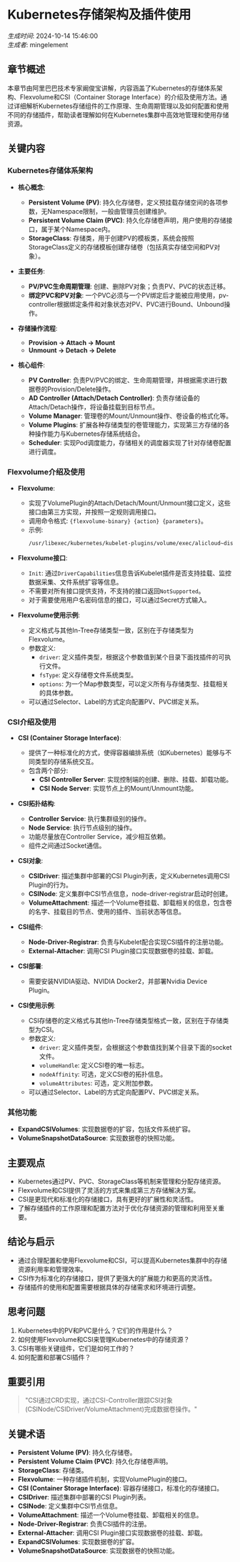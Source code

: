 # Kubernetes存储架构及插件使用

*生成时间*: 2024-10-14 15:46:00  
*生成者*: mingelement

## 章节概述
本章节由阿里巴巴技术专家阚俊宝讲解，内容涵盖了Kubernetes的存储体系架构、Flexvolume和CSI（Container Storage Interface）的介绍及使用方法。通过详细解析Kubernetes存储组件的工作原理、生命周期管理以及如何配置和使用不同的存储插件，帮助读者理解如何在Kubernetes集群中高效地管理和使用存储资源。

## 关键内容

### Kubernetes存储体系架构
- **核心概念**:
  - **Persistent Volume (PV)**: 持久化存储卷，定义预挂载存储空间的各项参数，无Namespace限制，一般由管理员创建维护。
  - **Persistent Volume Claim (PVC)**: 持久化存储卷声明，用户使用的存储接口，属于某个Namespace内。
  - **StorageClass**: 存储类，用于创建PV的模板类，系统会按照StorageClass定义的存储模板创建存储卷（包括真实存储空间和PV对象）。

- **主要任务**:
  - **PV/PVC生命周期管理**: 创建、删除PV对象；负责PV、PVC的状态迁移。
  - **绑定PVC和PV对象**: 一个PVC必须与一个PV绑定后才能被应用使用，pv-controller根据绑定条件和对象状态对PV、PVC进行Bound、Unbound操作。

- **存储操作流程**:
  - **Provision -> Attach -> Mount**
  - **Unmount -> Detach -> Delete**

- **核心组件**:
  - **PV Controller**: 负责PV/PVC的绑定、生命周期管理，并根据需求进行数据卷的Provision/Delete操作。
  - **AD Controller (Attach/Detach Controller)**: 负责存储设备的Attach/Detach操作，将设备挂载到目标节点。
  - **Volume Manager**: 管理卷的Mount/Unmount操作、卷设备的格式化等。
  - **Volume Plugins**: 扩展各种存储类型的卷管理能力，实现第三方存储的各种操作能力与Kubernetes存储系统结合。
  - **Scheduler**: 实现Pod调度能力，存储相关的调度器实现了针对存储卷配置进行调度。

### Flexvolume介绍及使用
- **Flexvolume**:
  - 实现了VolumePlugin的Attach/Detach/Mount/Unmount接口定义，这些接口由第三方实现，并按照一定规则调用接口。
  - 调用命令格式: `{flexvolume-binary} {action} {parameters}`。
  - 示例:
    ```bash
    /usr/libexec/kubernetes/kubelet-plugins/volume/exec/alicloud~disk/disk attach {"VolumeId":"d-8vb4fflsonz21h31cmss","kubernetes.io/fsType":"ext4","kubernetes.io/pvOrVolumeName":"d-8vb4fflsonz21h31cmss","kubernetes.io/readwrite":"rw"}
    ```

- **Flexvolume接口**:
  - `Init`: 通过`DriverCapabilities`信息告诉Kubelet插件是否支持挂载、监控数据采集、文件系统扩容等信息。
  - 不需要对所有接口提供支持，不支持的接口返回`NotSupported`。
  - 对于需要使用用户名密码信息的接口，可以通过Secret方式输入。

- **Flexvolume使用示例**:
  - 定义格式与其他In-Tree存储类型一致，区别在于存储类型为Flexvolume。
  - 参数定义:
    - `driver`: 定义插件类型，根据这个参数值到某个目录下面找插件的可执行文件。
    - `fsType`: 定义存储卷文件系统类型。
    - `options`: 为一个Map参数类型，可以定义所有与存储类型、挂载相关的具体参数。
  - 可以通过Selector、Label的方式定向配置PV、PVC绑定关系。

### CSI介绍及使用
- **CSI (Container Storage Interface)**:
  - 提供了一种标准化的方式，使得容器编排系统（如Kubernetes）能够与不同类型的存储系统交互。
  - 包含两个部分:
    - **CSI Controller Server**: 实现控制端的创建、删除、挂载、卸载功能。
    - **CSI Node Server**: 实现节点上的Mount/Unmount功能。

- **CSI拓扑结构**:
  - **Controller Service**: 执行集群级别的操作。
  - **Node Service**: 执行节点级别的操作。
  - 功能尽量放在Controller Service，减少相互依赖。
  - 组件之间通过Socket通信。

- **CSI对象**:
  - **CSIDriver**: 描述集群中部署的CSI Plugin列表，定义Kubernetes调用CSI Plugin的行为。
  - **CSINode**: 定义集群中CSI节点信息，node-driver-registrar启动时创建。
  - **VolumeAttachment**: 描述一个Volume卷挂载、卸载相关的信息，包含卷的名字、挂载目的节点、使用的插件、当前状态等信息。

- **CSI组件**:
  - **Node-Driver-Registrar**: 负责与Kubelet配合实现CSI插件的注册功能。
  - **External-Attacher**: 调用CSI Plugin接口实现数据卷的挂载、卸载。

- **CSI部署**:
  - 需要安装NVIDIA驱动、NVIDIA Docker2，并部署Nvidia Device Plugin。

- **CSI使用示例**:
  - CSI存储卷的定义格式与其他In-Tree存储类型格式一致，区别在于存储类型为CSI。
  - 参数定义:
    - `driver`: 定义插件类型，会根据这个参数值找到某个目录下面的socket文件。
    - `volumeHandle`: 定义CSI卷的唯一标志。
    - `nodeAffinity`: 可选，定义CSI卷的拓扑信息。
    - `volumeAttributes`: 可选，定义附加参数。
  - 可以通过Selector、Label的方式定向配置PV、PVC绑定关系。

### 其他功能
- **ExpandCSIVolumes**: 实现数据卷的扩容，包括文件系统扩容。
- **VolumeSnapshotDataSource**: 实现数据卷的快照功能。

## 主要观点
- Kubernetes通过PV、PVC、StorageClass等机制来管理和分配存储资源。
- Flexvolume和CSI提供了灵活的方式来集成第三方存储解决方案。
- CSI是更现代和标准化的存储接口，具有更好的扩展性和灵活性。
- 了解存储插件的工作原理和配置方法对于优化存储资源的管理和利用至关重要。

## 结论与启示
- 通过合理配置和使用Flexvolume和CSI，可以提高Kubernetes集群中的存储资源利用率和管理效率。
- CSI作为标准化的存储接口，提供了更强大的扩展能力和更高的灵活性。
- 存储插件的使用和配置需要根据具体的存储需求和环境进行调整。

## 思考问题
1. Kubernetes中的PV和PVC是什么？它们的作用是什么？
2. 如何使用Flexvolume和CSI来管理Kubernetes中的存储资源？
3. CSI有哪些关键组件，它们是如何工作的？
4. 如何配置和部署CSI插件？

## 重要引用
> "CSI通过CRD实现，通过CSI-Controller跟踪CSI对象(CSINode/CSIDriver/VolumeAttachment)完成数据卷操作。"

## 关键术语
- **Persistent Volume (PV)**: 持久化存储卷。
- **Persistent Volume Claim (PVC)**: 持久化存储卷声明。
- **StorageClass**: 存储类。
- **Flexvolume**: 一种存储插件机制，实现VolumePlugin的接口。
- **CSI (Container Storage Interface)**: 容器存储接口，标准化的存储接口。
- **CSIDriver**: 描述集群中部署的CSI Plugin列表。
- **CSINode**: 定义集群中CSI节点信息。
- **VolumeAttachment**: 描述一个Volume卷挂载、卸载相关的信息。
- **Node-Driver-Registrar**: 负责CSI插件的注册。
- **External-Attacher**: 调用CSI Plugin接口实现数据卷的挂载、卸载。
- **ExpandCSIVolumes**: 实现数据卷的扩容。
- **VolumeSnapshotDataSource**: 实现数据卷的快照功能。
